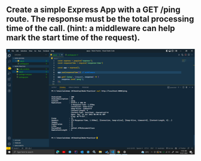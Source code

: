 ## Create a simple Express App with a GET /ping route. The response must be the total processing time of the call. (hint: a middleware can help mark the start time of the request).


![](Problem%201%20Screenshot.png)<br>
